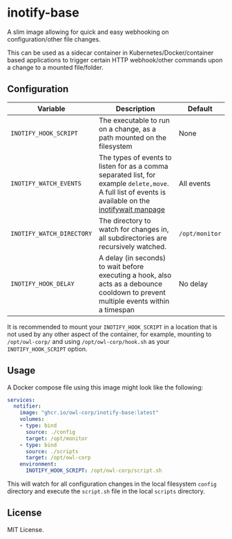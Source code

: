 # inotify-base

A slim image allowing for quick and easy webhooking on configuration/other file
changes.

This can be used as a sidecar container in Kubernetes/Docker/container based
applications to trigger certain HTTP webhook/other commands upon a change to a
mounted file/folder.

## Configuration

| Variable                  | Description                                                                                                                                                      | Default        |
|---------------------------|------------------------------------------------------------------------------------------------------------------------------------------------------------------|----------------|
| `INOTIFY_HOOK_SCRIPT`     | The executable to run on a change, as a path mounted on the filesystem                                                                                           | None           |
| `INOTIFY_WATCH_EVENTS`    | The types of events to listen for as a comma separated list, for example `delete,move`. A full list of events is available on the [inotifywait manpage][manpage] | All events     |
| `INOTIFY_WATCH_DIRECTORY` | The directory to watch for changes in, all subdirectories are recursively watched.                                                                               | `/opt/monitor` |
| `INOTIFY_HOOK_DELAY`      | A delay (in seconds) to wait before executing a hook, also acts as a debounce cooldown to prevent multiple events within a timespan                              | No delay       |

[manpage]: https://linux.die.net/man/1/inotifywait

It is recommended to mount your `INOTIFY_HOOK_SCRIPT` in a location that is not
used by any other aspect of the container, for example, mounting to
`/opt/owl-corp/` and using `/opt/owl-corp/hook.sh` as your `INOTIFY_HOOK_SCRIPT`
option.

## Usage

A Docker compose file using this image might look like the following:

``` yaml
services:
  notifier:
    image: "ghcr.io/owl-corp/inotify-base:latest"
    volumes:
    - type: bind
      source: ./config
      target: /opt/monitor
    - type: bind
      source: ./scripts
      target: /opt/owl-corp
    environment:
      INOTIFY_HOOK_SCRIPT: /opt/owl-corp/script.sh
```

This will watch for all configuration changes in the local filesystem `config`
directory and execute the `script.sh` file in the local `scripts` directory.

## License

MIT License.
